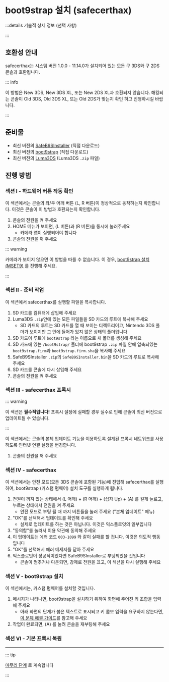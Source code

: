 # boot9strap 설치 (safecerthax)

:::details 기술적 상세 정보 (선택 사항)

:::

## 호환성 안내

safecerthax는 시스템 버전 1.0.0 - 11.14.0가 설치되어 있는 모든 구 3DS와 구 2DS 콘솔과 호환됩니다.

::: info

이 방법은 New 3DS, New 3DS XL, 또는 New 2DS XL과 호환되지 않습니다. 해킹되는 콘솔이 Old 3DS, Old 3DS XL, 또는 Old 2DS가 맞는지 확인 하고 진행하시길 바랍니다.

:::

## 준비물

- 최신 버전의 [SafeB9SInstaller](https://github.com/d0k3/SafeB9SInstaller/releases/download/v0.0.7/SafeB9SInstaller-20170605-122940.zip) (직접 다운로드)
- 최신 버전의 [boot9strap](https://github.com/SciresM/boot9strap/releases/download/1.4/boot9strap-1.4.zip) (직접 다운로드)
- 최신 버전의 [Luma3DS](https://github.com/LumaTeam/Luma3DS/releases/latest) (Luma3DS `.zip` 파일)

## 진행 방법

### 섹션 I - 하드웨어 버튼 작동 확인

이 섹션에서는 콘솔의 좌/우 어깨 버튼 (L, R 버튼)이 정상적으로 동작하는지 확인합니다. 이것은 콘솔이 이 방법과 호환되는지 확인합니다.

1. 콘솔의 전원을 켜 주세요
2. HOME 메뉴가 보이면, (L 버튼)과 (R 버튼)을 동시에 눌러주세요
    - 카메라 앱이 실행되어야 합니다
3. 콘솔의 전원을 꺼 주세요

::: warning

카메라가 보이지 않으면 이 방법을 따를 수 없습니다. 이 경우, [boot9strap 설치 (MSET9)](installing-boot9strap-\(mset9\)) 를 진행해 주세요.

:::

### 섹션 II - 준비 작업

이 섹션에서 safecerthax를 실행할 파일을 복사합니다.

1. SD 카드를 컴퓨터에 삽입해 주세요
2. Luma3DS `.zip`안에 있는 모든 파일들을 SD 카드의 루트에 복사해 주세요
    - SD 카드의 루트는 SD 카드를 열 때 보이는 디렉토리이고, Nintendo 3DS 폴더가 보이지만 그 안에 들어가 있지 않은 상태의 폴더입니다
3. SD 카드이 루트에 `boot9strap` 라는 이름으로 새 폴더를 생성해 주세요
4. SD 카드에 있는 `/boot9strap/` 폴더에 boot9strap `.zip` 파일 안에 압축되있는 `boot9strap.firm`과 `boot9strap.firm.sha`을 복사해 주세요
5. SafeB9SInstaller `.zip`의 `SafeB9SInstaller.bin`을 SD 카드의 루트로 복사해 주세요
6. SD 카드를 콘솔에 다시 삽입해 주세요
7. 콘솔의 전원을 켜 주세요

### 섹션 III - safecerthax 프록시

::: warning

이 섹션은 **필수적입니다!** 프록시 설정에 실패할 경우 실수로 인해 콘솔이 최신 버전으로 업데이트될 수 있습니다.

:::

이 섹션에서는 콘솔의 본체 업데이트 기능을 이용하도록 설계된 프록시 네트워크를 사용하도록 인터넷 연결 설정을 변경합니다.

<!--@include: ./_include/addproxy.md -->

1. 콘솔의 전원을 꺼 주세요

### 섹션 IV - safecerthax

이 섹션에서는 안전 모드(모든 3DS 콘솔에 포함된 기능)에 진입해 safecerthax를 실행하여, boot9strap (커스텀 펌웨어) 설치 도구를 실행하게 됩니다.

1. 전원이 꺼져 있는 상태에서 (L 어깨) + (R 어깨) + (십자 Up) + (A) 를 길게 눌르고, 누르는 상태에서 전원을 켜 주세요
    - 안전 모드로 부팅 될 때 까지 버튼들을 눌러 주세요 ("본체 업데이트" 메뉴)
2. "OK"를 선택해서 업데이트를 확인해 주세요
    - 실제로 업데이트를 하는 것은 아닙니다. 이것은 익스플로잇의 일부입니다
3. "동의함"를 눌러서 이용 약관에 동의해 주세요
4. 이 업데이트는 에러 코드 `003-1099` 와 같이 실패를 할 겁니다. 이것은 의도적 행동입니다
5. "OK"를 선택해서 에러 메세지를 닫아 주세요
6. 익스플로잇이 성공적이었다면 SafeB9SInstaller로 부팅되었을 것입니다
    - 콘솔이 멈추거나 다운되면, 강제로 전원을 끄고, 이 섹션을 다시 실행해 주세요

### 섹션 V - boot9strap 설치

이 섹션에서는, 커스텀 펌웨어를 설치할 것입니다.

1. 메시지가 나타나면, boot9strap을 설치하기 위하여 화면에 주어진 키 조합을 입력해 주세요
    - 아래 화면의 단계가 붉은 텍스트로 표시되고 키 콤보 입력을 요구하지 않는다면, [이 문제 해결 가이드](troubleshooting-safecerthax)를 참고해 주세요
2. 작업이 완료되면, (A) 를 눌려 콘솔을 재부팅해 주세요

<!--@include: ./_include/configure-luma3ds.md -->

<!--@include: ./_include/luma3ds-installed-note.md -->

### 섹션 VI - 기본 프록시 복원

<!--@include: ./_include/rmproxy.md -->

___

::: tip

[마무리 단계](finalizing-setup) 로 계속합니다

:::
